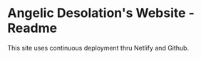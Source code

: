 # Angelic Desolation's Website - Readme

This site uses continuous deployment thru Netlify and Github.
